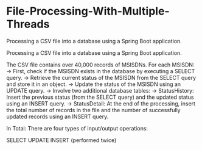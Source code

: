 # File-Processing-With-Multiple-Threads
 Processing a CSV file into a database using a Spring Boot application. 


Processing a CSV file into a database using a Spring Boot application.

The CSV file contains over 40,000 records of MSISDNs.
For each MSISDN:
-> First, check if the MSISDN exists in the database by executing a SELECT query.
-> Retrieve the current status of the MSISDN from the SELECT query and store it in an object.
-> Update the status of the MSISDN using an UPDATE query.
-> Involve two additional database tables:
-> StatusHistory: Insert the previous status (from the SELECT query) and the updated status using an INSERT query.
-> StatusDetail: At the end of the processing, insert the total number of records in the file and the number of successfully updated records using an INSERT query.

In Total:
There are four types of input/output operations:

SELECT
UPDATE
INSERT (performed twice) 
